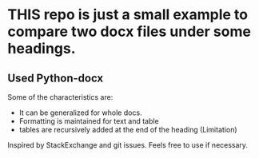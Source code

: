 # THIS repo is just a small example to compare two docx files under some headings.
## Used **Python-docx**
Some of the characteristics are: 
- It can be generalized for whole docs.
- Formatting is maintained for text and table 
- tables are recursively added at the end of the heading (Limitation)

Inspired by StackExchange and git issues. Feels free to use if necessary. 
